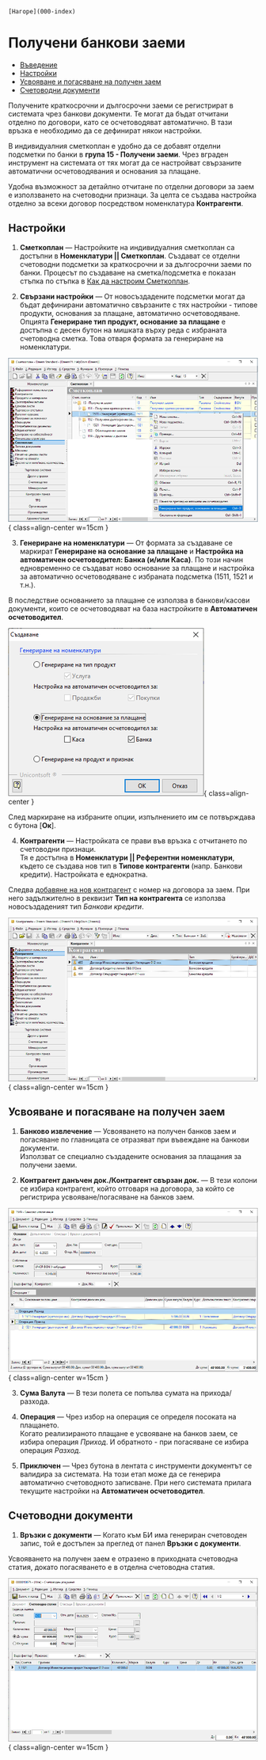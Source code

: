 ```{only} html
[Нагоре](000-index)
```
 
# Получени банкови заеми  

- [Въведение]()  
- [Настройки]()  
- [Усвояване и погасяване на получен заем]()  
- [Счетоводни документи]()  

Получените краткосрочни и дългосрочни заеми се регистрират в системата чрез банкови документи. Те могат да бъдат отчитани отделно по договори, като се осчетоводяват автоматично. В тази връзка е необходимо да се дефинират някои настройки.   

В индивидуалния сметкоплан е удобно да се добавят отделни подсметки по банки в **група 15 - Получени заеми**. Чрез вграден инструмент на системата от тях могат да се настройват свързаните автоматични осчетоводявания и основания за плащане.  

Удобна възможност за детайлно отчитане по отделни договори за заем е използването на счетоводни признаци. За целта се създава настройка отделно за всеки договор посредством номенклатура **Контрагенти**.  

## Настройки

1) **Сметкоплан**  —  Настройките на индивидуалния сметкоплан са достъпни в **Номенклатури || Сметкоплан**. Създават се отделни счетоводни подсметки за краткосрочни и за дългосрочни заеми по банки. Процесът по създаване на сметка/подсметка е показан стъпка по стъпка в [Как да настроим Сметкоплан](https://docs.unicontsoft.com/guide/erp/001-ref/002-accounting/001-chart-of-acc.html).  

2) **Свързани настройки**  —  От новосъздадените подсметки могат да бъдат дефинирани автоматично свързаните с тях настройки - типове продукти, основания за плащане, автоматично осчетоводяване.  
Опцията **Генериране тип продукт, основание за плащане** е достъпна с десен бутон на мишката върху реда с избраната счетоводна сметка. Това отваря формата за генериране на номенклатури.  

![](911-bank-loans1.png){ class=align-center w=15cm }

3) **Генериране на номенклатури**  —  От формата за създаване се маркират **Генериране на основание за плащане** и **Настройка на автоматичен осчетоводител: Банка (и/или Каса)**. По този начин едновременно се създават ново основание за плащане и настройка за автоматично осчетоводяване с избраната подсметка (1511, 1521 и т.н.).   

В последствие основанието за плащане се използва в банкови/касови документи, които се осчетоводяват на база настройките в **Автоматичен осчетоводител**.  

![](911-bank-loans2.png){ class=align-center }

След маркиране на избраните опции, изпълнението им се потвърждава с бутона [**Ок**].  

4) **Контрагенти**  —  Настройката се прави във връзка с отчитането по счетоводни признаци.  
Тя е достъпна в **Номенклатури || Референтни номенклатури**, където се създава нов тип в **Типове контрагенти** (напр. Банкови кредити). Настройката е еднократна.  

Следва [добавяне на нов контрагент](https://docs.unicontsoft.com/guide/erp/001-ref/001-nomenclatures/002-contragents.html) с номер на договора за заем. При него задължително в реквизит **Тип на контрагента** се използва новосъздаденият тип *Банкови кредити*.  

![](911-bank-loans3.png){ class=align-center w=15cm }

## Усвояване и погасяване на получен заем

1) **Банково извлечение**  —  Усвояването на получен банков заем и погасяване по главницата се отразяват при въвеждане на банкови документи.  
Използват се специално създадените основания за плащания за получени заеми.  

2) **Контрагент данъчен док./Контрагент свързан док.**  —  В тези колони се избира контрагент, който отговаря на договора, за който се регистрира усвояване/погасяване на банков заем.  

![](911-bank-loans4.png){ class=align-center w=15cm }

3) **Сума Валута**  — В тези полета се попълва сумата на прихода/разхода.  

4) **Операция**  —  Чрез избор на операция се определя посоката на плащането.  
Когато реализираното плащане е усвояване на банков заем, се избира операция *Приход*. И обратното - при погасяване се избира операция *Разход*.  

5) **Приключен** — Чрез бутона в лентата с инструменти документът се валидира за системата. На този етап може да се генерира автоматично счетоводното записване. При него системата прилага текущите настройки на **Автоматичен осчетоводител**.  
 
## Счетоводни документи

1) **Връзки с документи** — Когато към БИ има генериран счетоводен запис, той е достъпен за преглед от панел **Връзки с документи**.  

Усвояването на получен заем е отразено в приходната счетоводна статия, докато погасяването е в отделна счетоводна статия.  

![](911-bank-loans5.png){ class=align-center w=15cm }

